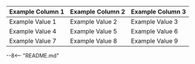 | Example Column 1 | Example Column 2 | Example Column 3 |
|------------------|------------------|------------------|
| Example Value 1  | Example Value 2  | Example Value 3  |
| Example Value 4  | Example Value 5  | Example Value 6  |
| Example Value 7  | Example Value 8  | Example Value 9  |


--8<-- "README.md"
